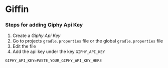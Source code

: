 # Giffin

### Steps for adding Giphy Api Key
1. Create a _Giphy Api Key_
2. Go to projects `gradle.properties` file or the global `gradle.properties` file
3. Edit the file
4. Add the api key under the key `GIPHY_API_KEY`

`GIPHY_API_KEY=PASTE_YOUR_GIPHY_API_KEY_HERE`